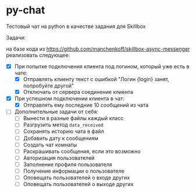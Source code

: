 # py-chat
Тестовый чат на python в качестве задания для Skillbox

Задачи:

на базе кода из https://github.com/manchenkoff/skillbox-async-messenger реализовать следующее:
- [x] При попытке подключения клиента под логином, который уже есть в чате:
    - [x] Отправлять клиенту текст с ошибкой "Логин {login} занят, попробуйте другой"
    - [x] Отключать от сервера соединение клиента
- [x] При успешном подключении клиента в чат:
    - [x] Отправлять ему последние 10 сообщений из чата
- [ ] Дополнительные задачи от себя:
    - [ ] Вынести в разные файлы каждый класс
    - [ ] Разгрузить метод `data_received`
    - [ ] Сохранять историю чата в файл
    - [ ] Добавить дату к сообщениям
    - [ ] Создать чат комнаты
    - [ ] Раскрашивать сообщения, если это возможно
    - [ ] Авторизация пользователей
    - [ ] Заполнение профиля пользователя
    - [ ] Получение информации о пользователе
    - [ ] Оповещать пользователей о входе других
    - [ ] Оповещать пользователей о выходе других
